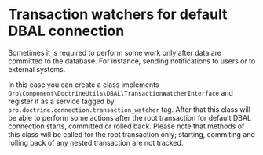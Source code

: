 Transaction watchers for default DBAL connection
================================================

Sometimes it is required to perform some work only after data are committed to the database. For instance, sending
notifications to users or to external systems.

In this case you can create a class implements `Oro\Component\DoctrineUtils\DBAL\TransactionWatcherInterface`
and register it as a service tagged by `oro.doctrine.connection.transaction_watcher` tag. After that this class
will be able to perform some actions after the root transaction for default DBAL connection starts, committed
or rolled back. Please note that methods of this class will be called for the root transaction only; starting,
commiting and rolling back of any nested transaction are not tracked.
